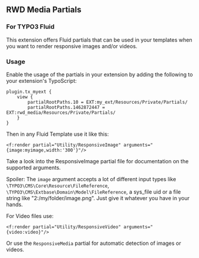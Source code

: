 ## RWD Media Partials
### For TYPO3 Fluid

This extension offers Fluid partials that can be used in your templates when you want to render responsive images and/or videos.

### Usage

Enable the usage of the partials in your extension by adding the following to your extension's TypoScript:

````
plugin.tx_myext {
    view {
        partialRootPaths.10 = EXT:my_ext/Resources/Private/Partials/
        partialRootPaths.1462872447 = EXT:rwd_media/Resources/Private/Partials/
    }
}
````

Then in any Fluid Template use it like this:

````
<f:render partial="Utility/ResponsiveImage" arguments="{image:myimage,width:'300'}"/>
````

Take a look into the ResponsiveImage partial file for documentation on the supported arguments.

Spoiler: The `image` argument accepts a lot of different input types like `\TYPO3\CMS\Core\Resource\FileReference`, `\TYPO3\CMS\Extbase\Domain\Model\FileReference`, a sys_file uid or a file string like "2:/my/folder/image.png". Just give it whatever you have in your hands.


For Video files use:
````
<f:render partial="Utility/ResponsiveVideo" arguments="{video:video}"/>
````

Or use the `ResponsiveMedia` partial for automatic detection of images or videos.
